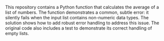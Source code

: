 This repository contains a Python function that calculates the average of a list of numbers.  The function demonstrates a common, subtle error: it silently fails when the input list contains non-numeric data types. The solution shows how to add robust error handling to address this issue.  The original code also includes a test to demonstrate its correct handling of empty lists.